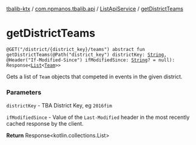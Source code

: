 [tbalib-ktx](../../index.md) / [com.npmanos.tbalib.api](../index.md) / [ListApiService](index.md) / [getDistrictTeams](./get-district-teams.md)

# getDistrictTeams

`@GET("/district/{district_key}/teams") abstract fun getDistrictTeams(@Path("district_key") districtKey: `[`String`](https://kotlinlang.org/api/latest/jvm/stdlib/kotlin/-string/index.html)`, @Header("If-Modified-Since") ifModifiedSince: `[`String`](https://kotlinlang.org/api/latest/jvm/stdlib/kotlin/-string/index.html)`? = null): Response<`[`List`](https://kotlinlang.org/api/latest/jvm/stdlib/kotlin.collections/-list/index.html)`<`[`Team`](../../com.npmanos.tbalib.model/-team/index.md)`>>`

Gets a list of `Team` objects that competed in events in the given district.

### Parameters

`districtKey` - TBA District Key, eg `2016fim`

`ifModifiedSince` - Value of the `Last-Modified` header in the most recently cached response by the client.

**Return**
Response&lt;kotlin.collections.List&gt;

